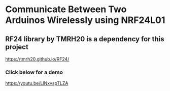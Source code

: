 # Communicate Between Two Arduinos Wirelessly using NRF24L01

## RF24 library by TMRH20 is a dependency for this project
https://tmrh20.github.io/RF24/





### Click below for a demo
https://youtu.be/LlNxvspTLZA
